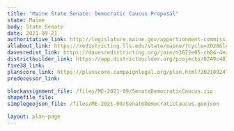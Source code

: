 ```yaml
---
title: "Maine State Senate: Democratic Caucus Proposal"
state: Maine
body: State Senate
date: 2021-09-21
authoritative_link: http://legislature.maine.gov/apportionment-commission/meeting-materials
allabout_link: https://redistricting.lls.edu/state/maine/?cycle=2020&level=Congress&startdate=
davesredist_link: https://davesredistricting.org/join/d3672e05-cb04-4eaa-8309-f16e1daeb7a7
districtbuilder_link: https://app.districtbuilder.org/projects/0249c487-bf1d-4055-9e77-6d499eb2b490
five38_link:
planscore_link: https://planscore.campaignlegal.org/plan.html?20210924T165525.587205893Z
predecessor_link:

blockassignment_file: /files/ME-2021-09/SenateDemocraticCaucus.zip
shapefile_file:
simplegeojson_file: /files/ME-2021-09/SenateDemocraticCaucus.geojson

layout: plan-page
---
```

